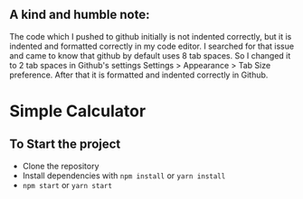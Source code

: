 ## A kind and humble note: 
The code which I pushed to github initially is not indented correctly, but it is indented and formatted correctly in my code editor. I searched for that issue and came to know that github by default uses 8 tab spaces. So I changed it to 2 tab spaces in Github's settings Settings > Appearance > Tab Size preference. After that it is formatted and indented correctly in Github.

# Simple Calculator

## To Start the project

* Clone the repository
* Install dependencies with `npm install` or `yarn install`
* `npm start` or `yarn start`